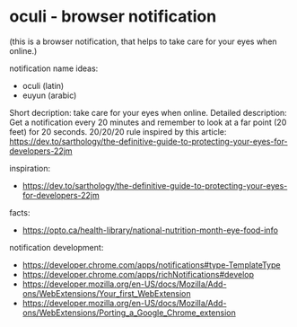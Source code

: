 # oculi - browser notification 
(this is a browser notification, that helps to take care for your eyes when online.)

notification name ideas:
- oculi (latin)
- euyun (arabic)

Short decription: take care for your eyes when online.
Detailed description: Get a notification every 20 minutes and remember to look at a far point (20 feet) for 20 seconds.
20/20/20 rule inspired by this article: https://dev.to/sarthology/the-definitive-guide-to-protecting-your-eyes-for-developers-22jm

inspiration:
- https://dev.to/sarthology/the-definitive-guide-to-protecting-your-eyes-for-developers-22jm

facts: 
- https://opto.ca/health-library/national-nutrition-month-eye-food-info

notification development:
- https://developer.chrome.com/apps/notifications#type-TemplateType
- https://developer.chrome.com/apps/richNotifications#develop
- https://developer.mozilla.org/en-US/docs/Mozilla/Add-ons/WebExtensions/Your_first_WebExtension
- https://developer.mozilla.org/en-US/docs/Mozilla/Add-ons/WebExtensions/Porting_a_Google_Chrome_extension

